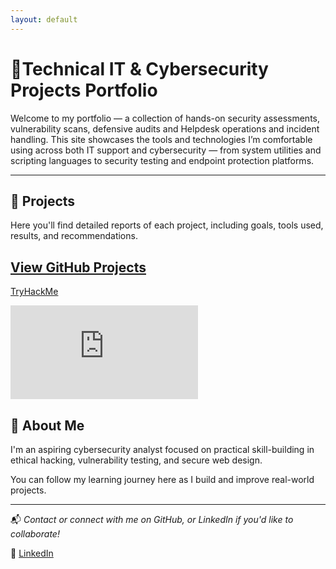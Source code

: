 ```yaml
---
layout: default
---
```



# 🧠Technical IT & Cybersecurity Projects Portfolio

Welcome to my portfolio — a collection of hands-on security assessments, vulnerability scans, defensive audits 
and Helpdesk operations and incident handling.
This site showcases the tools and technologies I’m comfortable using across both IT support and cybersecurity 
— from system utilities and scripting languages to security testing and endpoint protection platforms.

---

## 📂 Projects

Here you'll find detailed reports of each project, including goals, tools used, results, and recommendations.

[View GitHub Projects](projects.html)
---

[TryHackMe](https://tryhackme.com/p/xfunofear)
<iframe src="https://tryhackme.com/api/v2/badges/public-profile?userPublicId=4622463" style='border:none;'></iframe>

## 🙋 About Me

I'm an aspiring cybersecurity analyst focused on practical skill-building in ethical hacking, vulnerability testing, and secure web design.

You can follow my learning journey here as I build and improve real-world projects.

---


📬 *Contact or connect with me on GitHub, or LinkedIn if you'd like to collaborate!*

🔗 [LinkedIn](https://www.linkedin.com/in/krzysztof-uciecha-38a58b360/)


```
